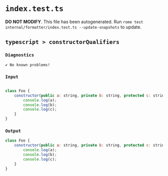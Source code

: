 # `index.test.ts`

**DO NOT MODIFY**. This file has been autogenerated. Run `rome test internal/formatter/index.test.ts --update-snapshots` to update.

## `typescript > constructorQualifiers`

### `Diagnostics`

```
✔ No known problems!

```

### `Input`

```js

class Foo {
    constructor(public a: string, private b: string, protected c: string) {
        console.log(a);
        console.log(b);
        console.log(c);
    }
}

```

### `Output`

```js
class Foo {
	constructor(public a: string, private b: string, protected c: string) {
		console.log(a);
		console.log(b);
		console.log(c);
	}
}

```
